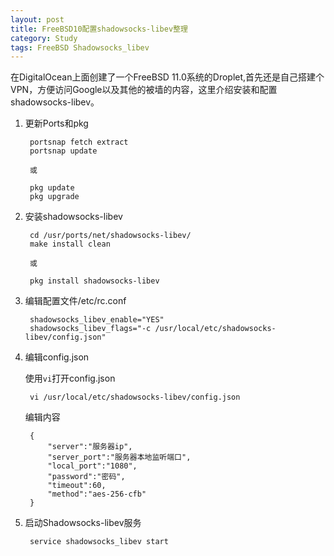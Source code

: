 ```yaml
---
layout: post
title: FreeBSD10配置shadowsocks-libev整理
category: Study
tags: FreeBSD Shadowsocks_libev
---
```


在DigitalOcean上面创建了一个FreeBSD 11.0系统的Droplet,首先还是自己搭建个VPN，方便访问Google以及其他的被墙的内容，这里介绍安装和配置shadowsocks-libev。

1. 更新Ports和pkg

        portsnap fetch extract
        portsnap update

        或

        pkg update
        pkg upgrade

2. 安装shadowsocks-libev

        cd /usr/ports/net/shadowsocks-libev/
        make install clean

        或

        pkg install shadowsocks-libev

3. 编辑配置文件/etc/rc.conf

        shadowsocks_libev_enable="YES"
        shadowsocks_libev_flags="-c /usr/local/etc/shadowsocks-libev/config.json"

4. 编辑config.json

    使用`vi`打开config.json

        vi /usr/local/etc/shadowsocks-libev/config.json

    编辑内容

        {
            "server":"服务器ip",
            "server_port":"服务器本地监听端口",
            "local_port":"1080",
            "password":"密码",
            "timeout":60,      
            "method":"aes-256-cfb"
        }

5. 启动Shadowsocks-libev服务

        service shadowsocks_libev start
